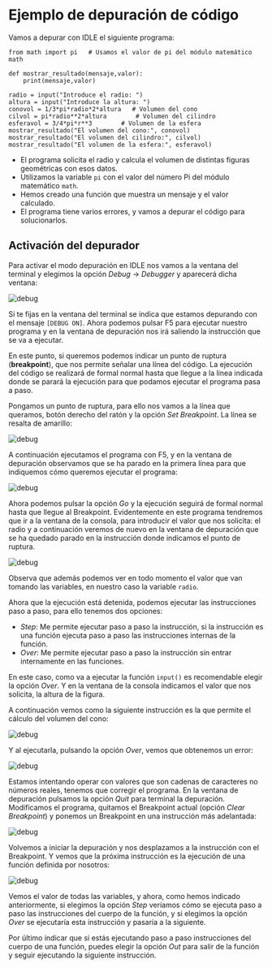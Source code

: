# Ejemplo de depuración de código

Vamos a depurar con IDLE el siguiente programa:

```
from math import pi   # Usamos el valor de pi del módulo matemático math

def mostrar_resultado(mensaje,valor):
    print(mensaje,valor)

radio = input("Introduce el radio: ")
altura = input("Introduce la altura: ")
conovol = 1/3*pi*radio*2*altura   # Volumen del cono
cilvol = pi*radio**2*altura        # Volumen del cilindro
esferavol = 3/4*pi*r**3        # Volumen de la esfera
mostrar_resultado("El volumen del cono:", conovol)
mostrar_resultado("El volumen del cilindro:", cilvol)
mostrar_resultado("El volumen de la esfera:", esferavol)
```

* El programa solicita el radio y calcula el volumen de distintas figuras geométricas con esos datos.
* Utilizamos la variable `pi` con el valor del número Pi del módulo matemático `math`.
* Hemos creado una función que muestra un mensaje y el valor calculado.
* El programa tiene varios errores, y vamos a depurar el código para solucionarlos.

## Activación del depurador

Para activar el modo depuración en IDLE nos vamos a la ventana del terminal y elegimos la opción *Debug* -> *Debugger* y aparecerá dicha ventana:

![debug](img/debug01.png)

Si te fijas en la ventana del terminal se indica que estamos depurando con el mensaje `[DEBUG ON]`.
Ahora podemos pulsar F5 para ejecutar nuestro programa y en la ventana de depuración nos irá saliendo la instrucción que se va a ejecutar.

En este punto, si queremos podemos indicar un punto de ruptura (**breakpoint**), que nos permite señalar una línea del código. La ejecución del código se realizará de formal normal hasta que llegue a la línea indicada donde se parará la ejecución para que podamos ejecutar el programa pasa a paso.

Pongamos un punto de ruptura, para ello nos vamos a la línea que queramos, botón derecho del ratón y la opción *Set Breakpoint*. La línea se resalta de amarillo:

![debug](img/debug02.png)

A continuación ejecutamos el programa con F5, y en la ventana de depuración observamos que se ha parado en la primera línea para que indiquemos cómo queremos ejecutar el programa:

![debug](img/debug03.png)

Ahora podemos pulsar la opción *Go* y la ejecución seguirá de formal normal hasta que llegue al Breakpoint. Evidentemente en este programa tendremos que ir a la ventana de la consola, para introducir el valor que nos solicita: el radio y a continuación veremos de nuevo en la ventana de depuración que se ha quedado parado en la instrucción donde indicamos el punto de ruptura.

![debug](img/debug04.png)

Observa que además podemos ver en todo momento el valor que van tomando las variables, en nuestro caso la variable `radio`.

Ahora que la ejecución está detenida, podemos ejecutar las instrucciones paso a paso, para ello tenemos dos opciones:

* *Step*: Me permite ejecutar paso a paso la instrucción, si la instrucción es una función ejecuta paso a paso las instrucciones internas de la función.
* *Over*: Me permite ejecutar paso a paso la instrucción sin entrar internamente en las funciones.

En este caso, como va a ejecutar la función `input()` es recomendable elegir la opción *Over*. Y en la ventana de la consola indicamos el valor que nos solicita, la altura de la figura.

A continuación vemos como la siguiente instrucción es la que permite el cálculo del volumen del cono:

![debug](img/debug05.png)

Y al ejecutarla, pulsando la opción *Over*, vemos que obtenemos un error:

![debug](img/debug06.png)

Estamos intentando operar con valores que son cadenas de caracteres no números reales, tenemos que corregir el programa. En la ventana de depuración pulsamos la opción *Quit* para terminal la depuración. Modificamos el programa, quitamos el Breakpoint actual (opción *Clear Breakpoint*) y ponemos un Breakpoint en una instrucción más adelantada:

![debug](img/debug07.png)

Volvemos a iniciar la depuración y nos desplazamos a la instrucción con el Breakpoint. Y vemos que la próxima instrucción es la ejecución de una función definida por nosotros:

![debug](img/debug08.png)

Vemos el valor de todas las variables, y ahora, como hemos indicado anteriormente, si elegimos la opción *Step* veríamos cómo se ejecuta paso a paso las instrucciones del cuerpo de la función, y si elegimos la opción *Over* se ejecutaría esta instrucción y pasaría a la siguiente.

Por último indicar que si estás ejecutando paso a paso instrucciones del cuerpo de una función, puedes elegir la opción *Out* para salir de la función y seguir ejecutando la siguiente instrucción.







